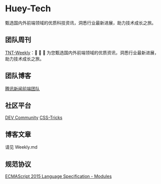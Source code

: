 # Huey-Tech
甄选国内外前端领域的优质科技资讯，洞悉行业最新进展，助力技术成长之旅。

## 团队周刊
[TNT-Weekly](./https://github.com/tnfe/TNT-Weekly)：🙈 🙉 🙊 为您甄选国内外前端领域的优质资讯，洞悉行业最新进展，助力技术成长之旅。


## 团队博客

[腾讯新闻前端团队](./https://segmentfault.com/blog/tnfe)

## 社区平台
[DEV Community](./https://dev.to/)
[CSS-Tricks](./https://css-tricks.com/)

## 博客文章
请见 Weekly.md

## 规范协议
[ECMAScript 2015 Language Specification - Modules](./https://tc39.es/ecma262/#sec-modules)
